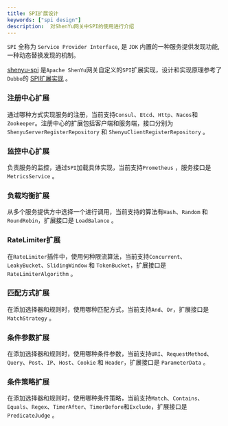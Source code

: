 ```yaml
---
title: SPI扩展设计
keywords: ["spi design"]
description:  对ShenYu网关中SPI的使用进行介绍
---
```


`SPI` 全称为 `Service Provider Interface`, 是 `JDK` 内置的一种服务提供发现功能, 一种动态替换发现的机制。

[shenyu-spi](https://github.com/apache/incubator-shenyu/tree/master/shenyu-spi) 是`Apache ShenYu`网关自定义的`SPI`扩展实现，设计和实现原理参考了`Dubbo`的 [SPI扩展实现](https://dubbo.apache.org/zh/docs/v2.7/dev/impls/) 。


### 注册中心扩展

通过哪种方式实现服务的注册，当前支持`Consul`、`Etcd`、`Http`、`Nacos`和`Zookeeper`。注册中心的扩展包括客户端和服务端，接口分别为 `ShenyuServerRegisterRepository` 和 `ShenyuClientRegisterRepository` 。

### 监控中心扩展

负责服务的监控，通过`SPI`加载具体实现，当前支持`Prometheus` ，服务接口是 `MetricsService` 。

### 负载均衡扩展

从多个服务提供方中选择一个进行调用，当前支持的算法有`Hash`、`Random` 和 `RoundRobin`，扩展接口是 `LoadBalance` 。


### RateLimiter扩展

在`RateLimiter`插件中，使用何种限流算法，当前支持`Concurrent`、`LeakyBucket`、`SlidingWindow` 和 `TokenBucket`，扩展接口是 `RateLimiterAlgorithm` 。


### 匹配方式扩展

在添加选择器和规则时，使用哪种匹配方式，当前支持`And`、`Or`，扩展接口是 `MatchStrategy` 。


### 条件参数扩展

在添加选择器和规则时，使用哪种条件参数，当前支持`URI`、`RequestMethod`、`Query`、`Post`、`IP`、`Host`、`Cookie` 和 `Header`，扩展接口是 `ParameterData` 。


### 条件策略扩展

在添加选择器和规则时，使用哪种条件策略，当前支持`Match`、`Contains`、`Equals`、`Regex`、`TimerAfter`、`TimerBefore`和`Exclude`，扩展接口是 `PredicateJudge` 。
